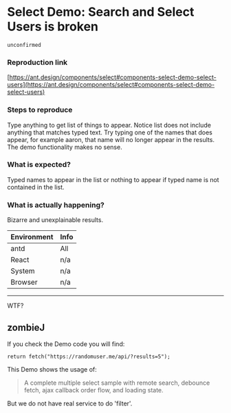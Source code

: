 # Select Demo: Search and Select Users is broken

`unconfirmed`

### Reproduction link

[https://ant.design/components/select#components-select-demo-select-users](https://ant.design/components/select#components-select-demo-select-users)

### Steps to reproduce

Type anything to get list of things to appear. Notice list does not include anything that matches typed text. Try typing one of the names that does appear, for example aaron, that name will no longer appear in the results. The demo functionality makes no sense.

### What is expected?

Typed names to appear in the list or nothing to appear if typed name is not contained in the list.

### What is actually happening?

Bizarre and unexplainable results.

| Environment | Info |
| ----------- | ---- |
| antd        | All  |
| React       | n/a  |
| System      | n/a  |
| Browser     | n/a  |

---

WTF?

<!-- generated by ant-design-issue-helper. DO NOT REMOVE -->

## zombieJ

If you check the Demo code you will find:

```tsx
return fetch("https://randomuser.me/api/?results=5");
```

This Demo shows the usage of:

> A complete multiple select sample with remote search, debounce fetch, ajax callback order flow, and loading state.

But we do not have real service to do 'filter'.
